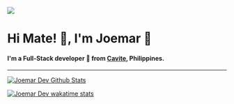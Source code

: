 [![](https://komarev.com/ghpvc/?username=joemardev&color=yellow)](https://github.com/antonkomarev/github-profile-views-counter)

# Hi Mate! 👋, I'm Joemar :bow:

#### I'm a Full-Stack developer 👻 from [Cavite](https://en.wikipedia.org/wiki/Cavite), Philippines.

---

[![Joemar Dev Github Stats](https://github-readme-stats.vercel.app/api?username=joemardev&count_private=true&show_icons=true&include_all_commits=true&show_owner=true&icon_color=fc880c&bg_color=23211f&text_color=ffbb7c&title_color=fc880c&custom_title=Joe%27s%20Github%20Stats)](https://github.com/anuraghazra/github-readme-stats)


[![Joemar Dev wakatime stats](https://github-readme-stats.vercel.app/api/wakatime?username=@joemardev&layout=compact&show_icons=true&bg_color=23211f&text_color=ffbb7c&title_color=fc880c&custom_title=Joe%27s%20Wakatime%20Week%20Stats)](https://github.com/anuraghazra/github-readme-stats)
